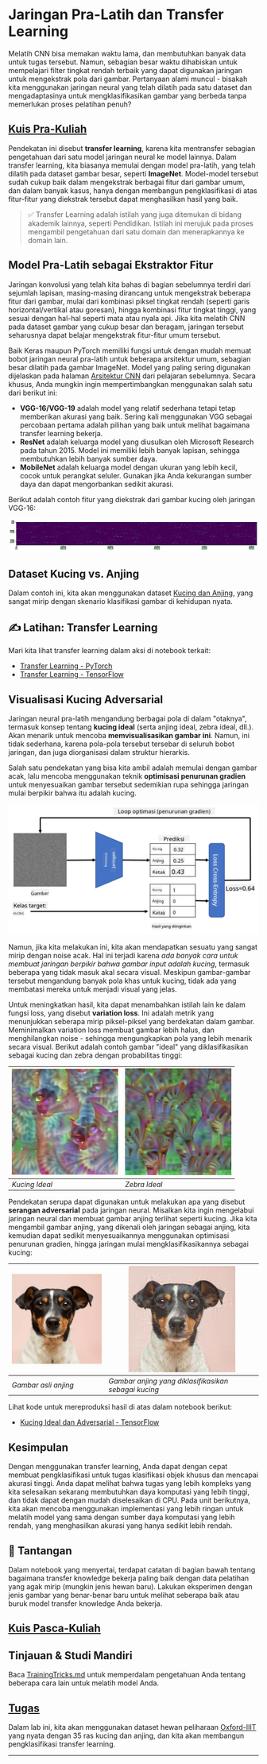 <!--
CO_OP_TRANSLATOR_METADATA:
{
  "original_hash": "178c0b5ee5395733eb18aec51e71a0a9",
  "translation_date": "2025-09-23T10:38:41+00:00",
  "source_file": "lessons/4-ComputerVision/08-TransferLearning/README.md",
  "language_code": "id"
}
-->
# Jaringan Pra-Latih dan Transfer Learning

Melatih CNN bisa memakan waktu lama, dan membutuhkan banyak data untuk tugas tersebut. Namun, sebagian besar waktu dihabiskan untuk mempelajari filter tingkat rendah terbaik yang dapat digunakan jaringan untuk mengekstrak pola dari gambar. Pertanyaan alami muncul - bisakah kita menggunakan jaringan neural yang telah dilatih pada satu dataset dan mengadaptasinya untuk mengklasifikasikan gambar yang berbeda tanpa memerlukan proses pelatihan penuh?

## [Kuis Pra-Kuliah](https://ff-quizzes.netlify.app/en/ai/quiz/15)

Pendekatan ini disebut **transfer learning**, karena kita mentransfer sebagian pengetahuan dari satu model jaringan neural ke model lainnya. Dalam transfer learning, kita biasanya memulai dengan model pra-latih, yang telah dilatih pada dataset gambar besar, seperti **ImageNet**. Model-model tersebut sudah cukup baik dalam mengekstrak berbagai fitur dari gambar umum, dan dalam banyak kasus, hanya dengan membangun pengklasifikasi di atas fitur-fitur yang diekstrak tersebut dapat menghasilkan hasil yang baik.

> ✅ Transfer Learning adalah istilah yang juga ditemukan di bidang akademik lainnya, seperti Pendidikan. Istilah ini merujuk pada proses mengambil pengetahuan dari satu domain dan menerapkannya ke domain lain.

## Model Pra-Latih sebagai Ekstraktor Fitur

Jaringan konvolusi yang telah kita bahas di bagian sebelumnya terdiri dari sejumlah lapisan, masing-masing dirancang untuk mengekstrak beberapa fitur dari gambar, mulai dari kombinasi piksel tingkat rendah (seperti garis horizontal/vertikal atau goresan), hingga kombinasi fitur tingkat tinggi, yang sesuai dengan hal-hal seperti mata atau nyala api. Jika kita melatih CNN pada dataset gambar yang cukup besar dan beragam, jaringan tersebut seharusnya dapat belajar mengekstrak fitur-fitur umum tersebut.

Baik Keras maupun PyTorch memiliki fungsi untuk dengan mudah memuat bobot jaringan neural pra-latih untuk beberapa arsitektur umum, sebagian besar dilatih pada gambar ImageNet. Model yang paling sering digunakan dijelaskan pada halaman [Arsitektur CNN](../07-ConvNets/CNN_Architectures.md) dari pelajaran sebelumnya. Secara khusus, Anda mungkin ingin mempertimbangkan menggunakan salah satu dari berikut ini:

* **VGG-16/VGG-19** adalah model yang relatif sederhana tetapi tetap memberikan akurasi yang baik. Sering kali menggunakan VGG sebagai percobaan pertama adalah pilihan yang baik untuk melihat bagaimana transfer learning bekerja.
* **ResNet** adalah keluarga model yang diusulkan oleh Microsoft Research pada tahun 2015. Model ini memiliki lebih banyak lapisan, sehingga membutuhkan lebih banyak sumber daya.
* **MobileNet** adalah keluarga model dengan ukuran yang lebih kecil, cocok untuk perangkat seluler. Gunakan jika Anda kekurangan sumber daya dan dapat mengorbankan sedikit akurasi.

Berikut adalah contoh fitur yang diekstrak dari gambar kucing oleh jaringan VGG-16:

![Fitur yang diekstrak oleh VGG-16](../../../../../translated_images/features.6291f9c7ba3a0b951af88fc9864632b9115365410765680680d30c927dd67354.id.png)

## Dataset Kucing vs. Anjing

Dalam contoh ini, kita akan menggunakan dataset [Kucing dan Anjing](https://www.microsoft.com/download/details.aspx?id=54765&WT.mc_id=academic-77998-cacaste), yang sangat mirip dengan skenario klasifikasi gambar di kehidupan nyata.

## ✍️ Latihan: Transfer Learning

Mari kita lihat transfer learning dalam aksi di notebook terkait:

* [Transfer Learning - PyTorch](TransferLearningPyTorch.ipynb)
* [Transfer Learning - TensorFlow](TransferLearningTF.ipynb)

## Visualisasi Kucing Adversarial

Jaringan neural pra-latih mengandung berbagai pola di dalam "otaknya", termasuk konsep tentang **kucing ideal** (serta anjing ideal, zebra ideal, dll.). Akan menarik untuk mencoba **memvisualisasikan gambar ini**. Namun, ini tidak sederhana, karena pola-pola tersebut tersebar di seluruh bobot jaringan, dan juga diorganisasi dalam struktur hierarkis.

Salah satu pendekatan yang bisa kita ambil adalah memulai dengan gambar acak, lalu mencoba menggunakan teknik **optimisasi penurunan gradien** untuk menyesuaikan gambar tersebut sedemikian rupa sehingga jaringan mulai berpikir bahwa itu adalah kucing.

![Loop Optimisasi Gambar](../../../../../translated_images/ideal-cat-loop.999fbb8ff306e044f997032f4eef9152b453e6a990e449bbfb107de2493cc37e.id.png)

Namun, jika kita melakukan ini, kita akan mendapatkan sesuatu yang sangat mirip dengan noise acak. Hal ini terjadi karena *ada banyak cara untuk membuat jaringan berpikir bahwa gambar input adalah kucing*, termasuk beberapa yang tidak masuk akal secara visual. Meskipun gambar-gambar tersebut mengandung banyak pola khas untuk kucing, tidak ada yang membatasi mereka untuk menjadi visual yang jelas.

Untuk meningkatkan hasil, kita dapat menambahkan istilah lain ke dalam fungsi loss, yang disebut **variation loss**. Ini adalah metrik yang menunjukkan seberapa mirip piksel-piksel yang berdekatan dalam gambar. Meminimalkan variation loss membuat gambar lebih halus, dan menghilangkan noise - sehingga mengungkapkan pola yang lebih menarik secara visual. Berikut adalah contoh gambar "ideal" yang diklasifikasikan sebagai kucing dan zebra dengan probabilitas tinggi:

![Kucing Ideal](../../../../../translated_images/ideal-cat.203dd4597643d6b0bd73038b87f9c0464322725e3a06ab145d25d4a861c70592.id.png) | ![Zebra Ideal](../../../../../translated_images/ideal-zebra.7f70e8b54ee15a7a314000bb5df38a6cfe086ea04d60df4d3ef313d046b98a2b.id.png)
-----|-----
 *Kucing Ideal* | *Zebra Ideal*

Pendekatan serupa dapat digunakan untuk melakukan apa yang disebut **serangan adversarial** pada jaringan neural. Misalkan kita ingin mengelabui jaringan neural dan membuat gambar anjing terlihat seperti kucing. Jika kita mengambil gambar anjing, yang dikenali oleh jaringan sebagai anjing, kita kemudian dapat sedikit menyesuaikannya menggunakan optimisasi penurunan gradien, hingga jaringan mulai mengklasifikasikannya sebagai kucing:

![Gambar Anjing](../../../../../translated_images/original-dog.8f68a67d2fe0911f33041c0f7fce8aa4ea919f9d3917ec4b468298522aeb6356.id.png) | ![Gambar anjing yang diklasifikasikan sebagai kucing](../../../../../translated_images/adversarial-dog.d9fc7773b0142b89752539bfbf884118de845b3851c5162146ea0b8809fc820f.id.png)
-----|-----
*Gambar asli anjing* | *Gambar anjing yang diklasifikasikan sebagai kucing*

Lihat kode untuk mereproduksi hasil di atas dalam notebook berikut:

* [Kucing Ideal dan Adversarial - TensorFlow](AdversarialCat_TF.ipynb)

## Kesimpulan

Dengan menggunakan transfer learning, Anda dapat dengan cepat membuat pengklasifikasi untuk tugas klasifikasi objek khusus dan mencapai akurasi tinggi. Anda dapat melihat bahwa tugas yang lebih kompleks yang kita selesaikan sekarang membutuhkan daya komputasi yang lebih tinggi, dan tidak dapat dengan mudah diselesaikan di CPU. Pada unit berikutnya, kita akan mencoba menggunakan implementasi yang lebih ringan untuk melatih model yang sama dengan sumber daya komputasi yang lebih rendah, yang menghasilkan akurasi yang hanya sedikit lebih rendah.

## 🚀 Tantangan

Dalam notebook yang menyertai, terdapat catatan di bagian bawah tentang bagaimana transfer knowledge bekerja paling baik dengan data pelatihan yang agak mirip (mungkin jenis hewan baru). Lakukan eksperimen dengan jenis gambar yang benar-benar baru untuk melihat seberapa baik atau buruk model transfer knowledge Anda bekerja.

## [Kuis Pasca-Kuliah](https://ff-quizzes.netlify.app/en/ai/quiz/16)

## Tinjauan & Studi Mandiri

Baca [TrainingTricks.md](TrainingTricks.md) untuk memperdalam pengetahuan Anda tentang beberapa cara lain untuk melatih model Anda.

## [Tugas](lab/README.md)

Dalam lab ini, kita akan menggunakan dataset hewan peliharaan [Oxford-IIIT](https://www.robots.ox.ac.uk/~vgg/data/pets/) yang nyata dengan 35 ras kucing dan anjing, dan kita akan membangun pengklasifikasi transfer learning.

---


